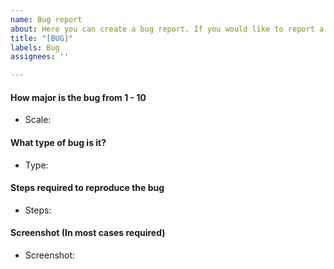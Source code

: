 ```yaml
---
name: Bug report
about: Here you can create a bug report. If you would like to report a bug through Discord, join the official Distay server here. https://discord.gg/ceCdg9wGVq
title: "[BUG]"
labels: Bug
assignees: ''

---
```


#### How major is the bug from 1 - 10
- Scale: 

#### What type of bug is it?
- Type: 

#### Steps required to reproduce the bug
- Steps:

#### Screenshot (In most cases required)
- Screenshot:

